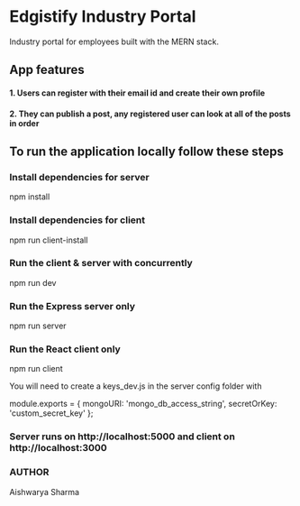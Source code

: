 # Edgistify Industry Portal
Industry portal for employees built with the MERN stack.

## App features
#### 1. Users can register with their email id and create their own profile
#### 2. They can publish a post, any registered user can look at all of the posts in order


## To run the application locally follow these steps
### Install dependencies for server
npm install

### Install dependencies for client
npm run client-install

### Run the client & server with concurrently
npm run dev

### Run the Express server only
npm run server

### Run the React client only
npm run client


You will need to create a keys_dev.js in the server config folder with

module.exports = {
  mongoURI: 'mongo_db_access_string',
  secretOrKey: 'custom_secret_key'
};
 
### Server runs on http://localhost:5000 and client on http://localhost:3000

### AUTHOR
Aishwarya Sharma

